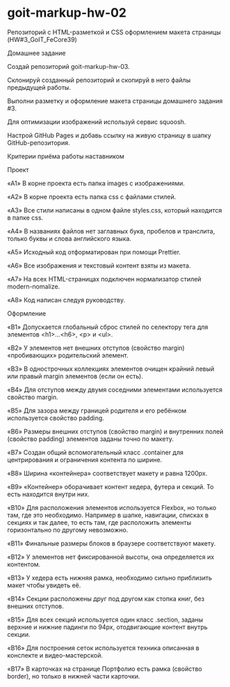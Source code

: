 # goit-markup-hw-02

Репозиторий с HTML-разметкой и CSS оформлением макета страницы (HW#3_GoIT_FeCore39)

Домашнее задание

Создай репозиторий goit-markup-hw-03.

Склонируй созданный репозиторий и скопируй в него файлы предыдущей работы.

Выполни разметку и оформление макета страницы домашнего задания #3.

Для оптимизации изображений используй сервис squoosh.

Настрой GitHub Pages и добавь ссылку на живую страницу в шапку GitHub-репозитория.

Критерии приёма работы наставником

Проект

«A1» В корне проекта есть папка images с изображениями.

«A2» В корне проекта есть папка css с файлами стилей.

«A3» Все стили написаны в одном файле styles.css, который находится в папке css.

«A4» В названиях файлов нет заглавных букв, пробелов и транслита, только буквы и слова английского
языка.

«A5» Исходный код отформатирован при помощи Prettier.

«A6» Все изображения и текстовый контент взяты из макета.

«A7» На всех HTML-страницах подключен нормализатор стилей modern-nomalize.

«A8» Код написан следуя руководству.

Оформление

«B1» Допускается глобальный сброс стилей по селектору тега для элементов &lt;h1&gt;...&lt;h6&gt;,
&lt;p&gt; и &lt;ul&gt;.

«B2» У элементов нет внешних отступов (свойство margin) «пробивающих» родительский элемент.

«B3» В однострочных коллекциях элементов очищен крайний левый или правый margin элементов (если он
есть).

«B4» Для отступов между двумя соседними элементами используется свойство margin.

«B5» Для зазора между границей родителя и его ребёнком используется свойство padding.

«B6» Размеры внешних отступов (свойство margin) и внутренних полей (свойство padding) элементов
заданы точно по макету.

«B7» Создан общий вспомогательный класс .container для центрирования и ограничения контента по
ширине.

«B8» Ширина «контейнера» соответствует макету и равна 1200px.

«B9» «Контейнер» оборачивает контент хедера, футера и секций. То есть находится внутри них.

«B10» Для расположения элементов используется Flexbox, но только там, где это необходимо. Например в
шапке, навигации, списках в секциях и так далее, то есть там, где расположить элементы горизонтально
по другому невозможно.

«B11» Финальные размеры блоков в браузере соответствуют макету.

«B12» У элементов нет фиксированной высоты, она определяется их контентом.

«B13» У хедера есть нижняя рамка, необходимо сильно приблизить макет чтобы увидеть её.

«B14» Секции расположены друг под другом как стопка книг, без внешних отступов.

«B15» Для всех секций используется один класс .section, заданы верхние и нижние падинги по 94px,
отодвигающие контент внутрь секции.

«B16» Для построения сеток используется техника описанная в конспекте и видео-мастерской.

«B17» В карточках на странице Портфолио есть рамка (свойство border), но только в нижней части
карточки.
